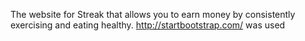The website for Streak that allows you to earn money by consistently exercising and eating healthy. 
http://startbootstrap.com/ was used
